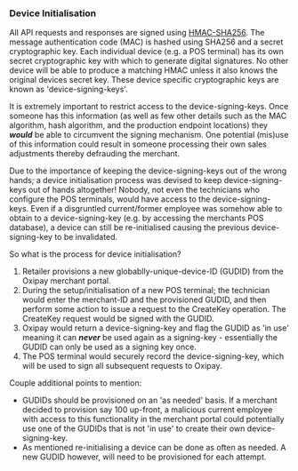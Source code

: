  <h3>Device Initialisation</h3>

All API requests and responses are signed using <a href="https://en.wikipedia.org/wiki/Hash-based_message_authentication_code">HMAC-SHA256</a>. The message authentication code (MAC) is hashed using SHA256 and a secret cryptographic key. Each individual device (e.g. a POS terminal) has its own secret cryptographic key with which to generate digital signatures. No other device will be able to produce a matching HMAC unless it also knows the original devices secret key. These device specific cryptographic keys are known as 'device-signing-keys'.

It is extremely important to restrict access to the device-signing-keys. Once someone has this information (as well as few other details such as the MAC algorithm, hash algorithm, and the production endpoint locations) they ***would*** be able to circumvent the signing mechanism. One potential (mis)use of this information could result in someone processing their own sales adjustments thereby defrauding the merchant.

Due to the importance of keeping the device-signing-keys out of the wrong hands; a device initialisation process was devised to keep device-signing-keys out of hands altogether! Nobody, not even the technicians who configure the POS terminals, would have access to the device-signing-keys. Even if a disgruntled current/former employee was somehow able to obtain to a device-signing-key (e.g. by accessing the merchants POS database), a device can still be re-initialised causing the previous device-signing-key to be invalidated.

So what is the process for device initialisation?

1. Retailer provisions a new globablly-unique-device-ID (GUDID) from the Oxipay merchant portal.
2. During the setup/initialisation of a new POS terminal; the technician would enter the merchant-ID and the provisioned GUDID, and then perform some action to issue a request to the CreateKey operation. The CreateKey request would be signed with the GUDID.
3. Oxipay would return a device-signing-key and flag the GUDID as 'in use' meaning it can ***never*** be used again as a signing-key - essentially the GUDID can only be used as a signing key once.
4. The POS terminal would securely record the device-signing-key, which will be used to sign all subsequent requests to Oxipay.

Couple additional points to mention:

* GUDIDs should be provisioned on an 'as needed' basis. If a merchant decided to provision say 100 up-front, a malicious current employee with access to this functionality in the merchant portal could potentially use one of the GUDIDs that is not 'in use' to create their own device-signing-key.
* As mentioned re-initialising a device can be done as often as needed. A new GUDID however, will need to be provisioned for each attempt. 
